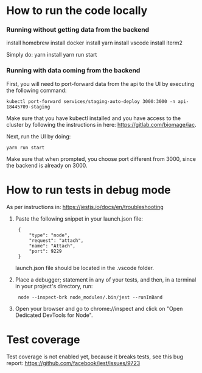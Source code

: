 # How to run the code locally

### Running without getting data from the backend

install homebrew
install docker
install yarn
install vscode
install iterm2

 Simply do:
    yarn install
    yarn run start

### Running with data coming from the backend

First, you will need to port-forward data from the api to the UI by executing the following command:

    kubectl port-forward services/staging-auto-deploy 3000:3000 -n api-18445709-staging

Make sure that you have kubectl installed and you have access to the cluster by following the instructions in here: https://gitlab.com/biomage/iac.

Next, run the UI by doing:

    yarn run start

Make sure that when prompted, you choose port different from 3000, since the backend is already on 3000.


# How to run tests in debug mode

As per instructions in: https://jestjs.io/docs/en/troubleshooting

1. Paste the following snippet in your launch.json file:

        {
            "type": "node",
            "request": "attach",
            "name": "Attach",
            "port": 9229
        }

    launch.json file should be located in the .vscode folder.

2. Place a debugger; statement in any of your tests, and then, in a terminal in your project's directory, run:

        node --inspect-brk node_modules/.bin/jest --runInBand

3. Open your browser and go to chrome://inspect and click on "Open Dedicated DevTools for Node".

# Test coverage

Test coverage is not enabled yet, because it breaks tests, see this bug report: https://github.com/facebook/jest/issues/9723
